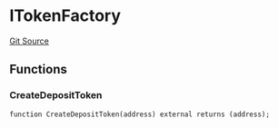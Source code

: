 # ITokenFactory
[Git Source](https://github.com/larrythecucumber321/protocol/blob/0e60393685a4ae7994ac986273cdfa4cf9c069ed/contracts/plugins/assets/convex/vendor/ConvexInterfaces.sol)


## Functions
### CreateDepositToken


```solidity
function CreateDepositToken(address) external returns (address);
```

